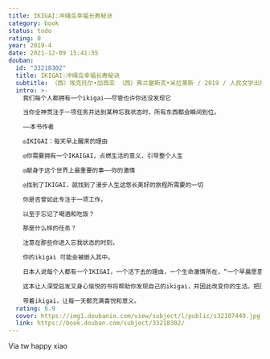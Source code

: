 ```yaml
---
title: IKIGAI:冲绳岛幸福长寿秘诀
category: book
status: todo
rating: 0
year: 2019-4
date: 2021-12-09 15:41:55
douban:
  id: "33218302"
  title: IKIGAI:冲绳岛幸福长寿秘诀
  subtitle: （西）埃克托尔•加西亚 （西）弗兰塞斯克•米拉莱斯 / 2019 / 人民文学出版社
  intro: >-
    我们每个人都拥有一个ikigai——尽管也许你还没发现它

    当你全神贯注于一项任务并达到某种忘我状态时，所有东西都会瞬间到位。

    ——本书作者

    ◎IKIGAI：每天早上醒来的理由

    ◎你需要拥有一个IKAIGAI，点燃生活的意义，引导整个人生

    ◎献身于这个世界上最重要的事——你的激情

    ◎找到了IKIGAI，就找到了漫步人生这悠长美好的旅程所需要的一切

    你是否曾如此专注于一项工作，

    以至于忘记了喝酒和吃饭？

    那是什么样的任务？

    注意在那些你进入忘我状态的时刻，

    你的ikigai 可能会被嵌入其中。

    日本人说每个人都有一个IKIGAI，一个活下去的理由，一个生命激情所在，“一个早晨愿意起床的理由”，它是你的需求、欲望、野心和满足感交汇的地方：一个完美的平衡点。有些人发现了它，有些人还在寻找。这本书讲述了冲绳岛上拥有世界上最高的长寿指数的小村庄——百岁村大宜味村的老人长寿、幸福生活的秘密。在冲绳岛，找到ikigai被认为是长寿以及幸福的秘诀。冲绳岛的居民认为所有的生命都具有价值；对他们而言，ikigai即是帮助价值聚焦的棱镜。本书的作者之一埃克托尔•加西亚曾在日本生活12年。为了写这本书，两位作者访问了居住在百岁村的100多位村民。了解他们如何吃，如何工作，如何与他人相处，探寻他们如何找到生命的激情，生活的意义。

    这本让人深受启发又身心愉悦的书将帮助你发现自己的ikigai，并因此改变你的生活。把压力和焦虑抛在脑后，专注于寻找生活的意义，培养与朋友的感情，追逐你的激情。

    带着ikigai，让每一天都充满喜悦和意义。
  rating: 6.9
  cover: https://img1.doubanio.com/view/subject/l/public/s32107449.jpg
  link: https://book.douban.com/subject/33218302/
---
```


Via tw happy xiao 